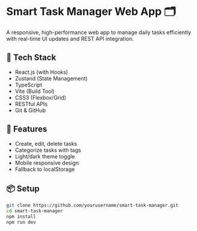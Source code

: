 # Smart Task Manager Web App 🗂️

A responsive, high-performance web app to manage daily tasks efficiently with real-time UI updates and REST API integration.

## 🔧 Tech Stack

- React.js (with Hooks)
- Zustand (State Management)
- TypeScript
- Vite (Build Tool)
- CSS3 (Flexbox/Grid)
- RESTful APIs
- Git & GitHub

## 🚀 Features

- Create, edit, delete tasks
- Categorize tasks with tags
- Light/dark theme toggle
- Mobile responsive design
- Fallback to localStorage

## 📦 Setup

```bash
git clone https://github.com/yourusername/smart-task-manager.git
cd smart-task-manager
npm install
npm run dev
```
